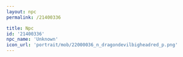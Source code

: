 ```yaml
---
layout: npc
permalink: /21400336

title: Npc
id: '21400336'
npc_name: 'Unknown'
icon_url: 'portrait/mob/22000036_n_dragondevilbigheadred_p.png'
---
```

